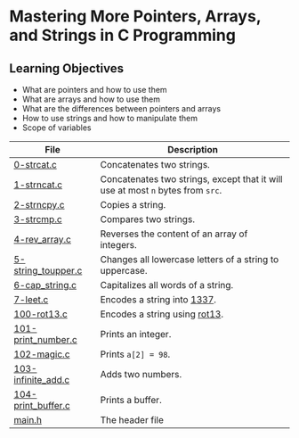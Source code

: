 # Mastering More Pointers, Arrays, and Strings in C Programming

## Learning Objectives

* What are pointers and how to use them
* What are arrays and how to use them
* What are the differences between pointers and arrays
* How to use strings and how to manipulate them
* Scope of variables

| File      | Description |
| ----------- | ----------- |
| [0-strcat.c](https://github.com/Matsadura/alx-low_level_programming/blob/master/0x06-pointers_arrays_strings/0-strcat.c) | Concatenates two strings. |
| [1-strncat.c](https://github.com/Matsadura/alx-low_level_programming/blob/master/0x06-pointers_arrays_strings/1-strncat.c) | Concatenates two strings, except that it will use at most ``n`` bytes from ``src``. |
| [2-strncpy.c](https://github.com/Matsadura/alx-low_level_programming/blob/master/0x06-pointers_arrays_strings/2-strncpy.c) | Copies a string. |
| [3-strcmp.c](https://github.com/Matsadura/alx-low_level_programming/blob/master/0x06-pointers_arrays_strings/3-strcmp.c) | Compares two strings. |
| [4-rev_array.c](https://github.com/Matsadura/alx-low_level_programming/blob/master/0x06-pointers_arrays_strings/4-rev_array.c) | Reverses the content of an array of integers. |
| [5-string_toupper.c](https://github.com/Matsadura/alx-low_level_programming/blob/master/0x06-pointers_arrays_strings/5-string_toupper.c) | Changes all lowercase letters of a string to uppercase. |
| [6-cap_string.c](https://github.com/Matsadura/alx-low_level_programming/blob/master/0x06-pointers_arrays_strings/6-cap_string.c) | Capitalizes all words of a string. |
| [7-leet.c](https://github.com/Matsadura/alx-low_level_programming/blob/master/0x06-pointers_arrays_strings/7-leet.c) |  Encodes a string into [1337](https://en.wikipedia.org/wiki/Leet). |
| [100-rot13.c](https://github.com/Matsadura/alx-low_level_programming/blob/master/0x06-pointers_arrays_strings/100-rot13.c) | Encodes a string using [rot13](https://en.wikipedia.org/wiki/ROT13). |
| [101-print_number.c](https://github.com/Matsadura/alx-low_level_programming/blob/master/0x06-pointers_arrays_strings/101-print_number.c) | Prints an integer. |
| [102-magic.c](https://github.com/Matsadura/alx-low_level_programming/blob/master/0x06-pointers_arrays_strings/102-magic.c) |  Prints ``a[2] = 98``. |
| [103-infinite_add.c](https://github.com/Matsadura/alx-low_level_programming/blob/master/0x06-pointers_arrays_strings/103-infinite_add.c) | Adds two numbers. |
| [104-print_buffer.c](https://github.com/Matsadura/alx-low_level_programming/blob/master/0x06-pointers_arrays_strings/104-print_buffer.c) |  Prints a buffer. |
| [main.h](https://github.com/Matsadura/alx-low_level_programming/blob/master/0x06-pointers_arrays_strings/main.h) | The header file |
